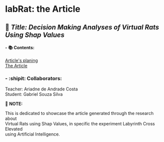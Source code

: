 # labRat: the Article

## :rocket: ***Title: Decision Making Analyses of Virtual Rats Using Shap Values***

#### - :books: Contents:

<a href="https://docs.google.com/document/d/1p32DBMWdu7zlLnsSoRnfnc-lte3ITYztyQskQQvL-UM/edit?usp=sharing" target="_blank">Article's planing</a> <br>
<a href="https://www.overleaf.com/read/srrjjbytvjrd" target="_blank">The Article</a>


### - :shipit: Collaborators:
<p>   Teacher: Ariadne de Andrade Costa <br>
   Student: Gabriel Souza Silva</p>

:pushpin: __NOTE:__ <p>This is dedicated to showcase the article generated through the research about <br>
Virtual Rats using Shap Values, in specific the experiment Labyrinth Cross Elevated <br>
using Artificial Intelligence.</p>
